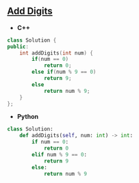 ## [Add Digits](https://leetcode.com/problems/add-digits/)

* **C++**
```cpp
class Solution {
public:
    int addDigits(int num) {
        if(num == 0)
            return 0;
        else if(num % 9 == 0)
            return 9;
        else 
            return num % 9;
    }
};
```

* **Python**
```py
class Solution:
    def addDigits(self, num: int) -> int:
        if num == 0:
            return 0
        elif num % 9 == 0:
            return 9
        else:
            return num % 9
```
